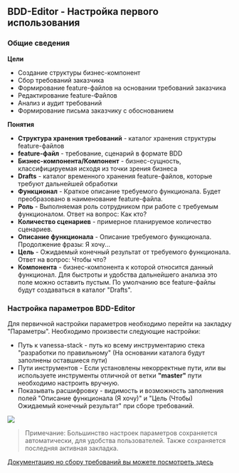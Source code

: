 ## BDD-Editor - Настройка первого использования

### Общие сведения

**Цели**

  * Создание структуры бизнес-компонент
  * Сбор требований заказчика
  * Формирование feature-файлов на основании требований заказчика
  * Редактирование feature-Файлов
  * Анализ и аудит требований
  * Формирование письма заказчику с обоснованием
  
**Понятия**
 
  * **Структура хранения требований** - каталог хранения структуры feature-файлов
  * **feature-файл** - требование, сценарий в формате BDD
  * **Бизнес-компонента/Компонент** - бизнес-сущность, классифицируемая исходя из точки зрения бизнеса
  * **Drafts** - каталог временного хранения feature-файлов, которые требуют дальнейшей обработки
  * **Функционал** - Краткое описание требуемого функционала. Будет преобразовано в наименование feature-файла.
  * **Роль** - Выполняемая роль сотрудником при работе с требуемым функционалом. Ответ на вопрос: Как кто?
  * **Количество сценариев** - примерное планируемое количество сценариев. 
  * **Описание функционала** - Описание требуемого функционала. Продолжение фразы: Я хочу...
  * **Цель** - Ожидаемый конечный результат от требуемого функционала. Ответ на вопрос: Чтобы что?
  * **Компонента** - бизнес-компонента к которой относится данный функционал. Для быстроты и удобства дальнейшего анализа это поле можно оставить пустым. По умолчанию все feature-файлы будут создаваться в каталог "Drafts".  


### Настройка параметров BDD-Editor

Для первичной настройки параметров необходимо перейти на закладку "Параметры".
Необходимо произвести следующие настройки:

  * Путь к vanessa-stack - путь ко всему инструментарию стека "разработки по правильному" (На основании каталога будут заполнены оставшиеся пути)
  * Пути инструментов - Если установлены некорректные пути, или вы используете инструменты отличной от ветки **"master"** пути необходимо настроить вручную.
  * Показывать расшифровку - видимость и возможность заполнения полей "Описание функционала (Я хочу)" и "Цель (Чтобы) Ожидаемый конечный результат" при сборе требований.

![](https://github.com/silverbulleters/vanessa-bdd-editor/blob/develop/doc/Images/%D0%9F%D0%B0%D1%80%D0%B0%D0%BC%D0%B5%D1%82%D1%80%D1%8B.png) 
  
> Примечание: Большинство настроек параметров сохраняется автоматически, для удобства пользователей. Также сохраняется последняя активная закладка.  

[Документацию но сбору требований вы можете посмотреть здесь](https://github.com/silverbulleters/vanessa-services/blob/master/ru-RU/bdd-editor/Settings.md)

